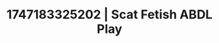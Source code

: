 ---
categories:
- Cuckold kink
- Softcore surrealism
- Sensual slow talk
- Dreamy pleasure
- POV erotica
image: /assets/images/1747183325202.webp
layout: post
seo:
  description: Featured content with artistic Scat Fetish, ABDL Play. HD images available.
  keywords: Scat Fetish, ABDL Play
  og_image: /assets/images/1747183325202.webp
  schema_type: VisualArtwork
tags:
- ABDL Play
- Scat Fetish
- '#1747183325202'
title: 1747183325202 | Scat Fetish ABDL Play
---